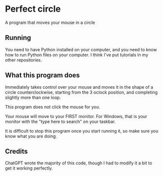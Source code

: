 # Perfect circle

A program that moves your mouse in a circle

## Running

You need to have Python installed on your computer, and you need to know how to run Python files on your computer. I think I've put tutorials in my other repositories.

## What this program does

Immediately takes control over your mouse and moves it in the shape of a circle counterclockwise, starting from the 3 oclock position, and completing slightly more than one loop.

This program does not click the mouse for you.

Your mouse will move to your FIRST monitor. For Windows, that is your monitor with the "type here to search" on your taskbar.

It is difficult to stop this program once you start running it, so make sure you know what you are doing.

## Credits

ChatGPT wrote the majority of this code, though I had to modify it a bit to get it working perfectly.

